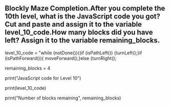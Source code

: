## Blockly Maze Completion.After you complete the 10th level, what is the JavaScript code you got? Cut and paste and assign it to the variable level_10_code.How many blocks did you have left? Assign it to the variable remaining_blocks.

level_10_code = "while (notDone()){(if (isPathLeft()) {turnLeft();}if (isPathForward()){ moveForward();}else {turnRight(); 

remaining_blocks = 4

print("JavaScript code for Level 10")

print(level_10_code)

print("Number of blocks remaining", remaining_blocks)
